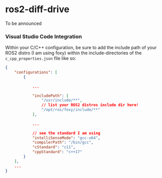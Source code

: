 # ros2-diff-drive

To be announced


### Visual Studio Code Integration

Within your C/C++ configuration, be sure to add the include path of your ROS2 distro (I am using foxy) within the include-directories of the `c_cpp_properties.json` file like so:

```json
{
    "configurations": [
        {
            
            ...

            "includePath": [
                "/usr/include/**",
                // list your ROS2 distros include dir here!
                "/opt/ros/foxy/include/**"
            ],
            
            ...

            // see the standard I am using
            "intelliSenseMode": "gcc-x64",
            "compilerPath": "/bin/gcc",
            "cStandard": "c11",
            "cppStandard": "c++17"
        }
    ],
    ...
}
```